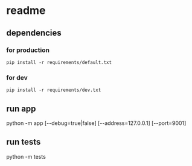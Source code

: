 # readme

## dependencies

### for production
```
pip install -r requirements/default.txt
```

### for dev

```
pip install -r requirements/dev.txt
```


## run app
python -m app [--debug=true|false] [--address=127.0.0.1] [--port=9001]

## run tests
python -m tests



